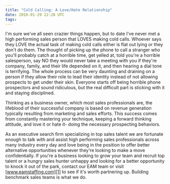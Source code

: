 ```yaml
---
title: "Cold Calling: A Love/Hate Relationship"
date: 2016-01-29 22:28 UTC
tags:
---
```


I'm sure we've all seen crazier things happen, but to date I've never met a high performing sales person that LOVES making cold calls. Whoever says they LOVE the actual task of making cold calls either is flat out lying or they don't do them. The thought of picking up the phone to call a stranger who you'll probably catch at a horrible time, get yelled at, told you're a horrible salesperson, say NO they would never take a meeting with you if they're company, family, and their life depended on it, and then hearing a dial tone is terrifying. The whole process can be very daunting and draining on a person if they allow their role to lead their identity instead of not allowing prospects to get under their skin. Everyone starts off being horrible phone prospectors and sound ridiculous, but the real difficult part is sticking with it and staying disciplined.

Thinking as a business owner, which most sales professionals are, the lifeblood of their successful company is based on revenue generation typically resulting from marketing and sales efforts. This success comes from constantly mastering your technique, keeping a forward thinking attitude, and love it or hate it- doing the necessary prospecting behaviors.

As an executive search firm specializing in top sales talent we are fortunate enough to talk with and assist high performing sales professionals across many industry every day and love being in the position to offer better alternative opportunities whenever they're looking to make a move confidentially. If you're a business looking to grow your team and recruit top talent or a hungry sales hunter unhappy and looking for a better opportunity to knock it out of the park, contact our EAM team or visit [www.eamstaffing.com][1] to see if it's worth partnering up. Building benchmark sales teams is what we do.

[1]: http://www.eamstaffing.com
